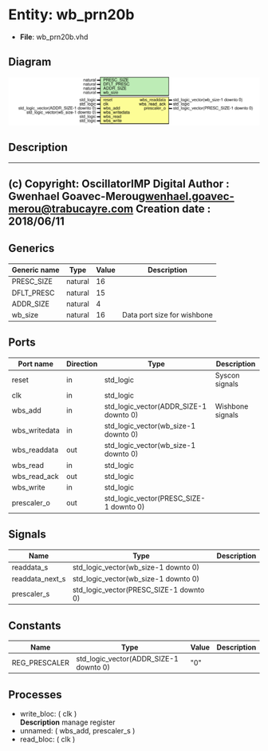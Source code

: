 # Entity: wb_prn20b

- **File**: wb_prn20b.vhd
## Diagram

![Diagram](wb_prn20b.svg "Diagram")
## Description

-------------------------------------------------------------------------
 (c) Copyright: OscillatorIMP Digital
 Author : Gwenhael Goavec-Merou<gwenhael.goavec-merou@trabucayre.com>
 Creation date : 2018/06/11
-------------------------------------------------------------------------
## Generics

| Generic name | Type    | Value | Description                  |
| ------------ | ------- | ----- | ---------------------------- |
| PRESC_SIZE   | natural | 16    |                              |
| DFLT_PRESC   | natural | 15    |                              |
| ADDR_SIZE    | natural | 4     |                              |
| wb_size      | natural | 16    |  Data port size for wishbone |
## Ports

| Port name     | Direction | Type                                    | Description      |
| ------------- | --------- | --------------------------------------- | ---------------- |
| reset         | in        | std_logic                               | Syscon signals   |
| clk           | in        | std_logic                               |                  |
| wbs_add       | in        | std_logic_vector(ADDR_SIZE-1 downto 0)  | Wishbone signals |
| wbs_writedata | in        | std_logic_vector(wb_size-1 downto 0)    |                  |
| wbs_readdata  | out       | std_logic_vector(wb_size-1 downto 0)    |                  |
| wbs_read      | in        | std_logic                               |                  |
| wbs_read_ack  | out       | std_logic                               |                  |
| wbs_write     | in        | std_logic                               |                  |
| prescaler_o   | out       | std_logic_vector(PRESC_SIZE-1 downto 0) |                  |
## Signals

| Name            | Type                                    | Description |
| --------------- | --------------------------------------- | ----------- |
| readdata_s      | std_logic_vector(wb_size-1 downto 0)    |             |
| readdata_next_s | std_logic_vector(wb_size-1 downto 0)    |             |
| prescaler_s     | std_logic_vector(PRESC_SIZE-1 downto 0) |             |
## Constants

| Name          | Type                                   | Value | Description |
| ------------- | -------------------------------------- | ----- | ----------- |
| REG_PRESCALER | std_logic_vector(ADDR_SIZE-1 downto 0) |  "0"  |             |
## Processes
- write_bloc: ( clk )
</br>**Description**
 manage register 
- unnamed: ( wbs_add, prescaler_s )
- read_bloc: ( clk )
